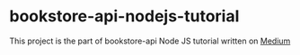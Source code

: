 # bookstore-api-nodejs-tutorial
This project is the part of bookstore-api Node JS tutorial written on [Medium](https://goo.gl/2Jmrvv) 
